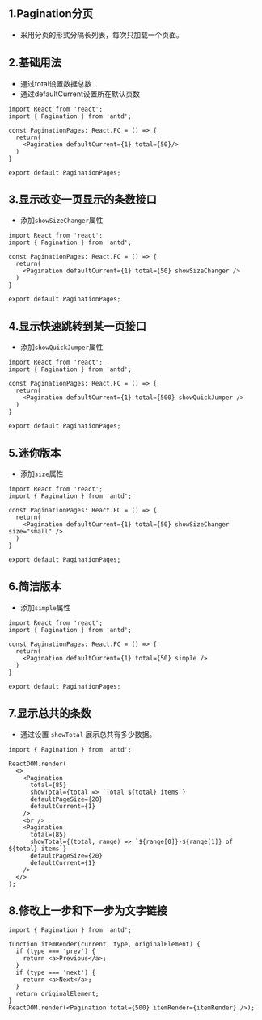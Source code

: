 ## 1.Pagination分页

- 采用分页的形式分隔长列表，每次只加载一个页面。

## 2.基础用法

- 通过total设置数据总数
- 通过defaultCurrent设置所在默认页数

```tsx
import React from 'react';
import { Pagination } from 'antd';

const PaginationPages: React.FC = () => {
  return(
    <Pagination defaultCurrent={1} total={50}/>
  )
}

export default PaginationPages;

```

## 3.显示改变一页显示的条数接口

- 添加`showSizeChanger`属性

```tsx
import React from 'react';
import { Pagination } from 'antd';

const PaginationPages: React.FC = () => {
  return(
    <Pagination defaultCurrent={1} total={50} showSizeChanger />
  )
}

export default PaginationPages;

```



## 4.显示快速跳转到某一页接口

- 添加`showQuickJumper`属性

```tsx
import React from 'react';
import { Pagination } from 'antd';

const PaginationPages: React.FC = () => {
  return(
    <Pagination defaultCurrent={1} total={500} showQuickJumper />
  )
}

export default PaginationPages;

```

## 5.迷你版本

- 添加`size`属性

```tsx
import React from 'react';
import { Pagination } from 'antd';

const PaginationPages: React.FC = () => {
  return(
    <Pagination defaultCurrent={1} total={50} showSizeChanger size="small" />
  )
}

export default PaginationPages;

```

## 6.简洁版本

- 添加`simple`属性

```tsx
import React from 'react';
import { Pagination } from 'antd';

const PaginationPages: React.FC = () => {
  return(
    <Pagination defaultCurrent={1} total={50} simple />
  )
}

export default PaginationPages;

```

## 7.显示总共的条数

- 通过设置 `showTotal` 展示总共有多少数据。

```tsx
import { Pagination } from 'antd';

ReactDOM.render(
  <>
    <Pagination
      total={85}
      showTotal={total => `Total ${total} items`}
      defaultPageSize={20}
      defaultCurrent={1}
    />
    <br />
    <Pagination
      total={85}
      showTotal={(total, range) => `${range[0]}-${range[1]} of ${total} items`}
      defaultPageSize={20}
      defaultCurrent={1}
    />
  </>
);
```

## 8.修改上一步和下一步为文字链接

```tsx
import { Pagination } from 'antd';

function itemRender(current, type, originalElement) {
  if (type === 'prev') {
    return <a>Previous</a>;
  }
  if (type === 'next') {
    return <a>Next</a>;
  }
  return originalElement;
}
ReactDOM.render(<Pagination total={500} itemRender={itemRender} />);
```

